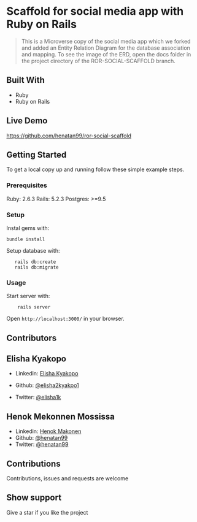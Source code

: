 # Scaffold for social media app with Ruby on Rails

> This is a Microverse copy of the social media app which we forked and added an Entity Relation Diagram for the database association and mapping. To see the image of the ERD, open the docs folder in the project directory of the ROR-SOCIAL-SCAFFOLD branch.

## Built With

- Ruby
- Ruby on Rails

## Live Demo

https://github.com/henatan99/ror-social-scaffold 

## Getting Started

To get a local copy up and running follow these simple example steps.

### Prerequisites

Ruby: 2.6.3
Rails: 5.2.3
Postgres: >=9.5

### Setup

Instal gems with:

```
bundle install
```

Setup database with:

```
   rails db:create
   rails db:migrate
```

### Usage

Start server with:

```
    rails server
```

Open `http://localhost:3000/` in your browser.

## Contributors

## Elisha Kyakopo

- Linkedin: [Elisha Kyakopo](https://www.linkedin.com/in/elisha-kyakopo/)
  
- Github: [@elisha2kyakpo1](https://github.com/elisha2kyakpo1)
- Twitter: [@elisha1k](https://twitter.com/Elisha1k)

## Henok Mekonnen Mossissa

- Linkedin: [Henok Makonen](https://www.linkedin.com/in/henok-mekonnen-2a251613/)
- Github: [@henatan99](https://github.com/henatan99)
- Twitter: [@henatan99](https://twitter.com/henatan99)

## Contributions

Contributions, issues and requests are welcome

## Show support

Give a star if you like the project